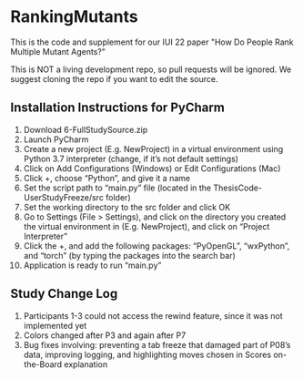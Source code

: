 # RankingMutants
 
This is the code and supplement for our IUI 22 paper "How Do People Rank Multiple Mutant Agents?"

This is NOT a living development repo, so pull requests will be ignored. We suggest cloning the repo if you want to edit the source.

## Installation Instructions for PyCharm
1. Download 6-FullStudySource.zip
2. Launch PyCharm
3. Create a new project (E.g. NewProject) in a virtual environment using Python 3.7
interpreter (change, if it’s not default settings)
4. Click on Add Configurations (Windows) or Edit Configurations (Mac)
5. Click +, choose “Python”, and give it a name
6. Set the script path to “main.py” file (located in the ThesisCode-UserStudyFreeze/src
folder)
7. Set the working directory to the src folder and click OK
8. Go to Settings (File > Settings), and click on the directory you created the virtual
environment in (E.g. NewProject), and click on “Project Interpreter”
9. Click the +, and add the following packages: “PyOpenGL”, “wxPython”, and “torch” (by
typing the packages into the search bar)
10. Application is ready to run “main.py”

## Study Change Log
1. Participants 1-3 could not access the rewind feature, since it was not implemented yet
2. Colors changed after P3 and again after P7
3. Bug fixes involving: preventing a tab freeze that damaged part of P08’s data, improving
logging, and highlighting moves chosen in Scores on-the-Board explanation
